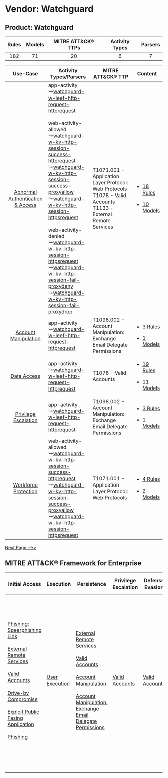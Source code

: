 Vendor: Watchguard
==================
Product: Watchguard
-------------------
| Rules | Models | MITRE ATT&CK® TTPs | Activity Types | Parsers |
|:-----:|:------:|:------------------:|:--------------:|:-------:|
|  182  |   71   |         20         |       6        |    7    |

|    Use-Case    | Activity Types/Parsers    | MITRE ATT&CK® TTP    | Content    |
|:----:| ---- | ---- | ---- |
| [Abnormal Authentication & Access](../../../UseCases/uc_abnormal_authentication_&_access.md) |  app-activity<br> ↳[watchguard-w-leef-http-request-httprequest](Ps/pC_watchguardwleefhttprequesthttprequest.md)<br><br> web-activity-allowed<br> ↳[watchguard-w-kv-http-session-success-httprequest](Ps/pC_watchguardwkvhttpsessionsuccesshttprequest.md)<br> ↳[watchguard-w-kv-http-session-success-proxyallow](Ps/pC_watchguardwkvhttpsessionsuccessproxyallow.md)<br> ↳[watchguard-w-kv-http-session-httpsrequest](Ps/pC_watchguardwkvhttpsessionhttpsrequest.md)<br><br> web-activity-denied<br> ↳[watchguard-w-kv-http-session-httpsrequest](Ps/pC_watchguardwkvhttpsessionhttpsrequest.md)<br> ↳[watchguard-w-kv-http-session-fail-proxydeny](Ps/pC_watchguardwkvhttpsessionfailproxydeny.md)<br> ↳[watchguard-w-kv-http-session-fail-proxydrop](Ps/pC_watchguardwkvhttpsessionfailproxydrop.md)<br> | T1071.001 - Application Layer Protocol: Web Protocols<br>T1078 - Valid Accounts<br>T1133 - External Remote Services<br> | [<ul><li>18 Rules</li></ul><ul><li>10 Models</li></ul>](RM/r_m_watchguard_watchguard_Abnormal_Authentication_&_Access.md) |
|    [Account Manipulation](../../../UseCases/uc_account_manipulation.md)    |  app-activity<br> ↳[watchguard-w-leef-http-request-httprequest](Ps/pC_watchguardwleefhttprequesthttprequest.md)<br>    | T1098.002 - Account Manipulation: Exchange Email Delegate Permissions<br>    | [<ul><li>3 Rules</li></ul><ul><li>1 Models</li></ul>](RM/r_m_watchguard_watchguard_Account_Manipulation.md)    |
|    [Data Access](../../../UseCases/uc_data_access.md)    |  app-activity<br> ↳[watchguard-w-leef-http-request-httprequest](Ps/pC_watchguardwleefhttprequesthttprequest.md)<br>    | T1078 - Valid Accounts<br>    | [<ul><li>19 Rules</li></ul><ul><li>11 Models</li></ul>](RM/r_m_watchguard_watchguard_Data_Access.md)    |
|    [Privilege Escalation](../../../UseCases/uc_privilege_escalation.md)    |  app-activity<br> ↳[watchguard-w-leef-http-request-httprequest](Ps/pC_watchguardwleefhttprequesthttprequest.md)<br>    | T1098.002 - Account Manipulation: Exchange Email Delegate Permissions<br>    | [<ul><li>3 Rules</li></ul><ul><li>1 Models</li></ul>](RM/r_m_watchguard_watchguard_Privilege_Escalation.md)    |
|    [Workforce Protection](../../../UseCases/uc_workforce_protection.md)    |  web-activity-allowed<br> ↳[watchguard-w-kv-http-session-success-httprequest](Ps/pC_watchguardwkvhttpsessionsuccesshttprequest.md)<br> ↳[watchguard-w-kv-http-session-success-proxyallow](Ps/pC_watchguardwkvhttpsessionsuccessproxyallow.md)<br> ↳[watchguard-w-kv-http-session-httpsrequest](Ps/pC_watchguardwkvhttpsessionhttpsrequest.md)<br>    | T1071.001 - Application Layer Protocol: Web Protocols<br>    | [<ul><li>4 Rules</li></ul><ul><li>2 Models</li></ul>](RM/r_m_watchguard_watchguard_Workforce_Protection.md)    |
[Next Page -->>](2_ds_watchguard_watchguard.md)

MITRE ATT&CK® Framework for Enterprise
--------------------------------------
| Initial Access                                                                                                                                                                                                                                                                                                                                                                                                                                                   | Execution                                                           | Persistence                                                                                                                                                                                                                                                                                                                                 | Privilege Escalation                                                | Defense Evasion                                                     | Credential Access | Discovery | Lateral Movement                                                            | Collection                                                                                                                                                            | Command and Control                                                                                                                                                                                                                                                                                                                                                                                                                                                                                                                                                        | Exfiltration                                                                                                                                                                                                                                                                             | Impact                                                                  |
| ---------------------------------------------------------------------------------------------------------------------------------------------------------------------------------------------------------------------------------------------------------------------------------------------------------------------------------------------------------------------------------------------------------------------------------------------------------------- | ------------------------------------------------------------------- | ------------------------------------------------------------------------------------------------------------------------------------------------------------------------------------------------------------------------------------------------------------------------------------------------------------------------------------------- | ------------------------------------------------------------------- | ------------------------------------------------------------------- | ----------------- | --------- | --------------------------------------------------------------------------- | --------------------------------------------------------------------------------------------------------------------------------------------------------------------- | -------------------------------------------------------------------------------------------------------------------------------------------------------------------------------------------------------------------------------------------------------------------------------------------------------------------------------------------------------------------------------------------------------------------------------------------------------------------------------------------------------------------------------------------------------------------------- | ---------------------------------------------------------------------------------------------------------------------------------------------------------------------------------------------------------------------------------------------------------------------------------------- | ----------------------------------------------------------------------- |
| [Phishing: Spearphishing Link](https://attack.mitre.org/techniques/T1566/002)<br><br>[External Remote Services](https://attack.mitre.org/techniques/T1133)<br><br>[Valid Accounts](https://attack.mitre.org/techniques/T1078)<br><br>[Drive-by Compromise](https://attack.mitre.org/techniques/T1189)<br><br>[Exploit Public Fasing Application](https://attack.mitre.org/techniques/T1190)<br><br>[Phishing](https://attack.mitre.org/techniques/T1566)<br><br> | [User Execution](https://attack.mitre.org/techniques/T1204)<br><br> | [External Remote Services](https://attack.mitre.org/techniques/T1133)<br><br>[Valid Accounts](https://attack.mitre.org/techniques/T1078)<br><br>[Account Manipulation](https://attack.mitre.org/techniques/T1098)<br><br>[Account Manipulation: Exchange Email Delegate Permissions](https://attack.mitre.org/techniques/T1098/002)<br><br> | [Valid Accounts](https://attack.mitre.org/techniques/T1078)<br><br> | [Valid Accounts](https://attack.mitre.org/techniques/T1078)<br><br> |                   |           | [Internal Spearphishing](https://attack.mitre.org/techniques/T1534)<br><br> | [Email Collection](https://attack.mitre.org/techniques/T1114)<br><br>[Email Collection: Email Forwarding Rule](https://attack.mitre.org/techniques/T1114/003)<br><br> | [Web Service](https://attack.mitre.org/techniques/T1102)<br><br>[Application Layer Protocol: Web Protocols](https://attack.mitre.org/techniques/T1071/001)<br><br>[Dynamic Resolution](https://attack.mitre.org/techniques/T1568)<br><br>[Dynamic Resolution: Domain Generation Algorithms](https://attack.mitre.org/techniques/T1568/002)<br><br>[Proxy: Multi-hop Proxy](https://attack.mitre.org/techniques/T1090/003)<br><br>[Application Layer Protocol](https://attack.mitre.org/techniques/T1071)<br><br>[Proxy](https://attack.mitre.org/techniques/T1090)<br><br> | [Exfiltration Over C2 Channel](https://attack.mitre.org/techniques/T1041)<br><br>[Exfiltration Over Web Service: Exfiltration to Cloud Storage](https://attack.mitre.org/techniques/T1567/002)<br><br>[Exfiltration Over Web Service](https://attack.mitre.org/techniques/T1567)<br><br> | [Resource Hijacking](https://attack.mitre.org/techniques/T1496)<br><br> |